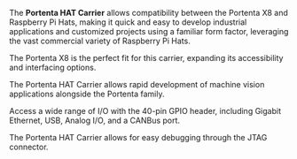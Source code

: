 <FeatureDescription>

The **Portenta HAT Carrier** allows compatibility between the Portenta X8 and Raspberry Pi Hats, making it quick and easy to develop industrial applications and customized projects using a familiar form factor, leveraging the vast commercial variety of Raspberry Pi Hats. 


</FeatureDescription>


<FeatureList>
<Feature title="Portenta Powered" image="mkr-form-factor">

  The Portenta X8 is the perfect fit for this carrier, expanding its accessibility and interfacing options. 

  <FeatureLink title="Read More" url="/hardware/portenta-x8" />
</Feature>

<Feature title="MIPI CSI Camera Connector" image="camera">

  The Portenta HAT Carrier allows rapid development of machine vision applications alongside the Portenta family.

</Feature>

<Feature title="Connectivity" image="connection">

  Access a wide range of I/O with the 40-pin GPIO header, including Gigabit Ethernet, USB, Analog I/O, and a CANBus port.

</Feature>

<Feature title="JTAG connector" image="connection">

  The Portenta HAT Carrier allows for easy debugging through the JTAG connector.

</Feature>

</FeatureList>
